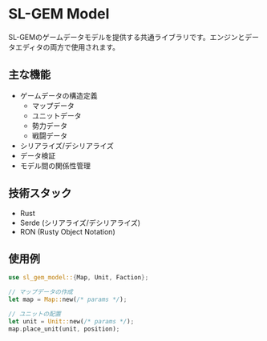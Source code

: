 # SL-GEM Model

SL-GEMのゲームデータモデルを提供する共通ライブラリです。エンジンとデータエディタの両方で使用されます。

## 主な機能

- ゲームデータの構造定義
  - マップデータ
  - ユニットデータ
  - 勢力データ
  - 戦闘データ
- シリアライズ/デシリアライズ
- データ検証
- モデル間の関係性管理

## 技術スタック

- Rust
- Serde (シリアライズ/デシリアライズ)
- RON (Rusty Object Notation)

## 使用例

```rust
use sl_gem_model::{Map, Unit, Faction};

// マップデータの作成
let map = Map::new(/* params */);

// ユニットの配置
let unit = Unit::new(/* params */);
map.place_unit(unit, position);